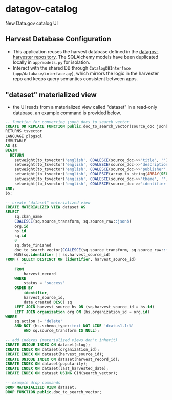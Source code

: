 # datagov-catalog

New Data.gov catalog UI

## Harvest Database Configuration

- This application reuses the harvest database defined in the
  [datagov-harvester repository](https://github.com/GSA/datagov-harvester).
  The SQLAlchemy models have been duplicated locally in `app/models.py` for
  isolation.
- Interact with the shared DB through `CatalogDBInterface`
  (`app/database/interface.py`), which mirrors the logic in the harvester
  repo and keeps query semantics consistent between apps.

## "dataset" materialized view

- the UI reads from a materialized view called "dataset" in a read-only database. an example command is provided below.

```sql
-- function for converting jsonb docs to search vector
CREATE OR REPLACE FUNCTION public.doc_to_search_vector(source_doc jsonb)
RETURNS tsvector
LANGUAGE plpgsql
IMMUTABLE
AS $$
BEGIN
  RETURN
    setweight(to_tsvector('english', COALESCE(source_doc->>'title', '')), 'A') ||
    setweight(to_tsvector('english', COALESCE(source_doc->>'description', '')), 'B') ||
    setweight(to_tsvector('english', COALESCE(source_doc->>'publisher', '')), 'B') ||
    setweight(to_tsvector('english', COALESCE(array_to_string(ARRAY(SELECT jsonb_array_elements_text(source_doc->'keyword')), ' '), '')), 'C') ||
    setweight(to_tsvector('english', COALESCE(source_doc->>'theme', '')), 'D') ||
    setweight(to_tsvector('english', COALESCE(source_doc->>'identifier', '')), 'D');
END;
$$;

-- create "dataset" materialized view
CREATE MATERIALIZED VIEW dataset AS
SELECT
    sq.ckan_name                                                              AS slug,
    COALESCE(sq.source_transform, sq.source_raw::jsonb)                       AS dcat,
    org.id                                                                    AS organization_id,
    hs.id                                                                     AS harvest_source_id,
    sq.id                                                                     AS harvest_record_id,
    0                                                                         AS popularity,
    sq.date_finished                                                          AS last_harvested_date,
    doc_to_search_vector(COALESCE(sq.source_transform, sq.source_raw::jsonb)) AS search_vector,
    Md5(sq.identifier || sq.harvest_source_id)                                AS id
FROM ( SELECT DISTINCT ON (identifier, harvest_source_id)
        *
    FROM
        harvest_record
    WHERE
        status = 'success'
    ORDER BY
        identifier,
        harvest_source_id,
        date_created DESC) sq
    LEFT JOIN harvest_source hs ON (sq.harvest_source_id = hs.id)
    LEFT JOIN organization org ON (hs.organization_id = org.id)
WHERE
    sq.action != 'delete'
    AND NOT (hs.schema_type::text NOT LIKE 'dcatus1.1:%'
        AND sq.source_transform IS NULL);

-- add indexes (materialized views don't inherit)
CREATE UNIQUE INDEX ON dataset(slug);
CREATE INDEX ON dataset(organization_id);
CREATE INDEX ON dataset(harvest_source_id);
CREATE UNIQUE INDEX ON dataset(harvest_record_id);
CREATE INDEX ON dataset(popularity);
CREATE INDEX ON dataset(last_harvested_date);
CREATE INDEX ON dataset USING GIN(search_vector);

-- example drop commands
DROP MATERIALIZED VIEW dataset;
DROP FUNCTION public.doc_to_search_vector;
```

